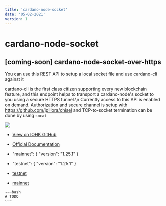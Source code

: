 ```yaml
---
title: 'cardano-node-socket'
date: '05-02-2021'
version: 1
---      
```


# cardano-node-socket
## [coming-soon] cardano-node-socket-over-https

You can use this REST API to setup a local socket file and use cardano-cli against it

cardano-cli is the first class citizen supporting every new blockchain feature, and this endpoint helps to transport a cardano-node's socket to you using a secure HTTPS tunnel.\n Currently access to this API is enabled on demand. Authorization and secure channel is setup with https://github.com/jpillora/chisel and TCP-to-socket termination can be done by using `socat`

![](/showcase-comingsoon.jpg)

- [View on IOHK GitHub](https://github.com/input-output-hk/cardano-node#cardano-cli)
- [Official Documentation](https://github.com/input-output-hk/cardano-node/blob/master/cardano-cli/README.md)


- "mainnet": { "version": "1.25.1" }
- "testnet": { "version": "1.25.1" }

- [testnet](https://cardano-node-socket.testnet.`+process.env.REACT_APP_API_DOMAIN+`)
- [mainnet](https://cardano-node-socket.mainnet.`+process.env.REACT_APP_API_DOMAIN+`)


```
~~~bash
# TODO
~~~
```
